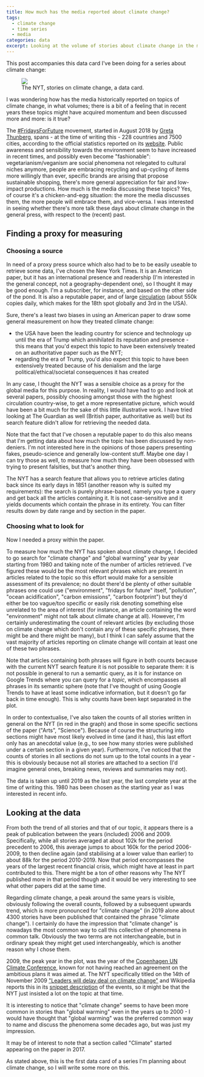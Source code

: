 ```yaml
---
title: How much has the media reported about climate change?
tags:
  - climate change
  - time series
  - media
categories: data
excerpt: Looking at the volume of stories about climate change in the media to assess how this area has been discussed historically, a case from the New York Times.
---
```


This post accompanies this data card I've been doing for a series about climate change:

<figure class="responsive">
  <img src="{{ site.url }}{{site.posts_images_path}}nyt-climate-change.jpg">
  <figcaption>The NYT, stories on climate change, a data card.</figcaption>
</figure>

I was wondering how has the media historically reported on topics of climate change, in what volumes; there is a bit of a feeling that in recent years these topics might have acquired momentum and been discussed more and more: is it true?

The [#FridaysForFuture](https://twitter.com/Fridays4future) movement, started in August 2018 by [Greta Thunberg](https://twitter.com/GretaThunberg), spans - at the time of writing this - 228 countries and 7500 cities, according to the official statistics reported on its [website](https://www.fridaysforfuture.org/statistics/graph). Public awareness and sensibility towards the environment seem to have increased in recent times, and possibly even become "fashionable": vegetarianism/veganism are social phenomena not relegated to cultural niches anymore, people are embracing recycling and up-cycling of items more willingly than ever, specific brands are arising that propose sustainable shopping, there's more general appreciation for fair and low-impact productions. How much is the media discussing these topics? Yes, of course it's a chicken-and-egg situation: the more the media discusses them, the more people will embrace them, and vice-versa. I was interested in seeing whether there's more talk these days about climate change in the general press, with respect to the (recent) past.

## Finding a proxy for measuring

### Choosing a source

In need of a proxy press source which also had to be to be easily useable to retrieve some data, I've chosen the New York Times. It is an American paper, but it has an international presence and readership (I'm interested in the general concept, not a geography-dependent one), so I thought it may be good enough. I'm a subscriber, for instance, and based on the other side of the pond.
 It is also a reputable paper, and of large [circulation](https://en.wikipedia.org/wiki/The_New_York_Times#cite_note-11) (about 550k copies daily, which makes for the 18th spot globally and 3rd in the USA).

Sure, there's a least two biases in using an American paper to draw some general measurement on how they treated climate change:
* the USA have been the leading country for science and technology up until the era of Trump which annihilated its reputation and presence - this means that you'd expect this topic to have been extensively treated on an authoritative paper such as the NYT;
* regarding the era of Trump, you'd also expect this topic to have been extensively treated because of his denialism and the large political/ethical/societal consequences it has created

In any case, I thought the NYT was a sensible choice as a proxy for the global media for this purpose. In reality, I would have had to go and look at several papers, possibly choosing amongst those with the highest circulation country-wise, to get a more representative picture, which would have been a bit much for the sake of this little illustrative work. I have tried looking at The Guardian as well (British paper, authoritative as well) but its search feature didn't allow for retrieving the needed data.

Note that the fact that I've chosen a reputable paper to do this also means that I'm getting data about how much the topic has been discussed by non-deniers. I'm not interested here in the opinions of those papers presenting fakes, pseudo-science and generally low-content stuff. Maybe one day I can try those as well, to measure how much they have been obsessed with trying to present falsities, but that's another thing.

The NYT has a search feature that allows you to retrieve articles dating back since its early days in 1851 (another reason why is suited my requirements): the search is purely phrase-based, namely you type a query and get back all the articles containing it. It is not case-sensitive and it yields documents which contain the phrase in its entirety. You can filter results down by date range and by section in the paper.

### Choosing what to look for

Now I needed a proxy within the paper.

To measure how much the NYT has spoken about climate change, I decided to go search for "climate change" and "global warming" year by year starting from 1980 and taking note of the number of articles retrieved. I've figured these would be the most relevant phrases which are present in articles related to the topic so this effort would make for a sensible assessment of its prevalence; no doubt there'd be plenty of other suitable phrases one could use ("environment", "fridays for future" itself, "pollution", "ocean acidification", "carbon emissions", "carbon footprint") but they'd either be too vague/too specific or easily risk denoting something else unrelated to the area of interest (for instance, an article containing the word "environment" might not talk about climate change at all).
However, I'm certainly underestimating the count of relevant articles (by excluding those on climate change which don't contain any of these specific phrases, there might be and there might be many), but I think I can safely assume that the vast majority of articles reporting on climate change will contain at least one of these two phrases.

Note that articles containing both phrases will figure in both counts because with the current NYT search feature it is not possible to separate them: it is not possible in general to run a semantic query, as it is for instance on Google Trends where you can query for a _topic_, which encompasses all phrases in its semantic sphere (note that I've thought of using Google Trends to have at least some indicative information, but it doesn't go far back in time enough). This is why counts have been kept separated in the plot.

In order to contextualise, I've also taken the counts of all stories written in general on the NYT (in red in the graph) and those in some specific sections of the paper ("Arts", "Science"). Because of course the structuring into sections might have most likely evolved in time (and it has), this last effort only has an anecdotal value (e.g., to see how many stories were published under a certain section in a given year). Furthermore, I've noticed that the counts of stories in all sections do not sum up to the total counts in a year - this is obviously because not all stories are attached to a section (I'd imagine general ones, breaking news, reviews and summaries may not).

The data is taken up until 2019 as the last year, the last complete year at the time of writing this. 1980 has been chosen as the starting year as I was interested in recent info.

## Looking at the data

From both the trend of all stories and that of our topic, it appears there is a peak of publication between the years (included) 2006 and 2009. Specifically, while all stories averaged at about 102k for the period precedent to 2006, this average jumps to about 160k for the period 2006-2009, to then decline again (and stabilising at a lower value than earlier) to about 88k for the period 2010-2019.
Now that period encompasses the years of the largest recent financial crisis, which might have at least in part contributed to this. There might be a ton of other reasons why The NYT published more in that period though and it would be very interesting to see what other papers did at the same time.

Regarding climate change, a peak around the same years is visible, obviously following the overall counts, followed by a subsequent upwards trend, which is more pronounced for "climate change" (in 2019 alone about 4300 stories have been published that contained the phrase "climate change"). I certainly do have the impression that "climate change" is nowadays the most common way to call this collective of phenomena in common talk. Obviously the two terms are not interchangeable, but in ordinary speak they might get used interchangeably, which is another reason why I chose them.

2009, the peak year in the plot, was the year of the [Copenhagen UN Climate Conference](https://unfccc.int/process-and-meetings/conferences/past-conferences/copenhagen-climate-change-conference-december-2009/copenhagen-climate-change-conference-december-2009), known for not having reached an agreement on the ambitious plans it was aimed at. The NYT specifically titled on the 14th of November 2009 ["Leaders will delay deal on climate change"](https://www.nytimes.com/2009/11/15/world/asia/15prexy.html?_r=1) and Wikipedia reports this in its [snippet description](https://en.wikipedia.org/wiki/United_Nations_Climate_Change_conference#2009:_COP_15/CMP_5,_Copenhagen,_Denmark) of the events, so it might be that the NYT just insisted a lot on the topic at that time.

It is interesting to notice that "climate change" seems to have been more common in stories than "global warming" even in the years up to 2000 - I would have thought that "global warming" was the preferred common way to name and discuss the phenomena some decades ago, but was just my impression.

It may be of interest to note that a section called "Climate" started appearing on the paper in 2017.

As stated above, this is the first data card of a series I'm planning about climate change, so I will write some more on this.
